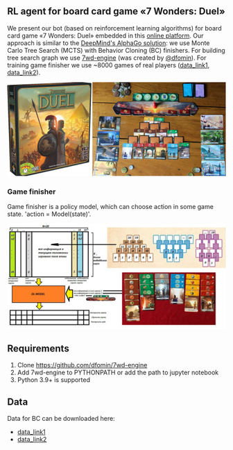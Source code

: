 ## RL agent for board card game «7 Wonders: Duel»

We present our bot (based on reinforcement learning algorithms) for board card game «7 Wonders: Duel» embedded in this [online platform](https://7wd.io/welcome).
Our approach is similar to the [DeepMind's AlphaGo solution](https://www.deepmind.com/publications/mastering-the-game-of-go-with-deep-neural-networks-tree-search):
we use Monte Carlo Tree Search (MCTS) with Behavior Cloning (BC) finishers. For building tree search graph we use [7wd-engine](https://github.com/dfomin/7wd-engine) (was created by [@dfomin](https://github.com/dfomin)). For training game finisher we use ~8000 games of real players ([data_link1](https://drive.google.com/file/d/1qi3QEYamKcGypw0HPhwI5L0mwHWHR6EP/view?usp=sharing), [data_link2](https://drive.google.com/file/d/1b0mVKbzh60L3hjPX0lvt-n03IyphTquI/view?usp=sharing)).

![](demo/7wd_1.png)

### Game finisher

Game finisher is a policy model, which can choose action in some game state. 'action = Model(state)'. 

![](demo/7wd_2.png)






## Requirements

1. Clone https://github.com/dfomin/7wd-engine
2. Add 7wd-engine to PYTHONPATH or add the path to jupyter notebook
3. Python 3.9+ is supported

## Data

Data for BC can be downloaded here:

- [data_link1](https://drive.google.com/file/d/1qi3QEYamKcGypw0HPhwI5L0mwHWHR6EP/view?usp=sharing)
- [data_link2](https://drive.google.com/file/d/1b0mVKbzh60L3hjPX0lvt-n03IyphTquI/view?usp=sharing)
